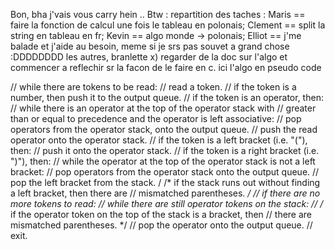Bon, bha j'vais vous carry hein ..
Btw : repartition des taches :
Maris  == faire la fonction de calcul une fois le tableau en polonais;
Clement == split la string en tableau en fr;
Kevin == algo monde -> polonais;
Elliot == j'me balade et j'aide au besoin, meme si je srs pas souvet a grand chose :DDDDDDDD
les autres, branlette x)
regarder de la doc sur l'algo et commencer a reflechir sr la facon de le faire en c. ici l'algo en pseudo code 


//  while there are tokens to be read:
//  	read a token.
//  	if the token is a number, then push it to the output queue.
//  	if the token is an operator, then:
//  		while there is an operator at the top of the operator stack with
//  			greater than or equal to precedence and the operator is left associative:
//  				pop operators from the operator stack, onto the output queue.
//  		push the read operator onto the operator stack.
//  	if the token is a left bracket (i.e. "("), then:
//  		push it onto the operator stack.
//  	if the token is a right bracket (i.e. ")"), then:
//  		while the operator at the top of the operator stack is not a left bracket:
//  			pop operators from the operator stack onto the output queue.
//    		pop the left bracket from the stack.
/   		/* if the stack runs out without finding a left bracket, then there are
//  		mismatched parentheses. */
//   if there are no more tokens to read:
//  	while there are still operator tokens on the stack:
//  		/* if the operator token on the top of the stack is a bracket, then
//  		there are mismatched parentheses. */
//  		pop the operator onto the output queue.
//  exit.
